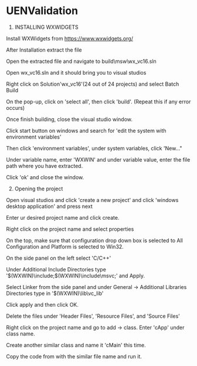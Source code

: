 # UENValidation

1) INSTALLING WXWIDGETS

Install WXWidgets from https://www.wxwidgets.org/

After Installation extract the file

Open the extracted file and navigate to build\msw\wx_vc16.sln

Open wx_vc16.sln and it should bring you to visual studios

Right click on Solution'wx_vc16'(24 out of 24 projects) and select Batch Build

On the pop-up, click on 'select all', then click 'build'. (Repeat this if any error occurs)

Once finish building, close the visual studio window.

Click start button on windows and search for 'edit the system with environment variables'

Then click 'environment variables', under system variables, click 'New..."

Under variable name, enter 'WXWIN' and under variable value, enter the file path where you have extracted.

Click 'ok' and close the window.

2) Opening the project

Open visual studios and click 'create a new project' and click 'windows desktop application' and press next

Enter ur desired project name and click create.

Right click on the project name and select properties

On the top, make sure that configuration drop down box is selected to All Configuration and Platform is selected to Win32.

On the side panel on the left select 'C/C++'

Under Additional Include Directories type '$(WXWIN)\include;$(WXWIN)\include\msvc;' and Apply.

Select Linker from the side panel and under General -> Additional Libraries Directories type in '$(WXWIN)\lib\vc_lib'

Click apply and then click OK.

Delete the files under 'Header Files', 'Resource Files', and 'Source Files'

Right click on the project name and go to add -> class. Enter 'cApp' under class name.

Create another similar class and name it 'cMain' this time.

Copy the code from with the similar file name and run it.

